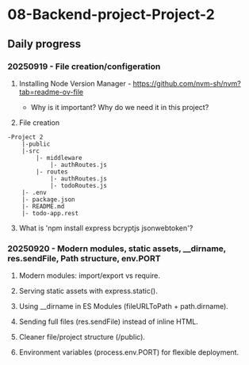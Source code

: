 # 08-Backend-project-Project-2

## Daily progress

### 20250919 - File creation/configeration

1. Installing Node Version Manager - https://github.com/nvm-sh/nvm?tab=readme-ov-file

   - Why is it important? Why do we need it in this project?

2. File creation

```
-Project 2
    |-public
    |-src
        |- middleware
            |- authRoutes.js
        |- routes
            |- authRoutes.js
            |- todoRoutes.js
    |- .env
    |- package.json
    |- README.md
    |- todo-app.rest
```

3. What is 'npm install express bcryptjs jsonwebtoken'?

### 20250920 - Modern modules, static assets, \_\_dirname, res.sendFile, Path structure, env.PORT

1. Modern modules: import/export vs require.

2. Serving static assets with express.static().

3. Using \_\_dirname in ES Modules (fileURLToPath + path.dirname).

4. Sending full files (res.sendFile) instead of inline HTML.

5. Cleaner file/project structure (/public).

6. Environment variables (process.env.PORT) for flexible deployment.
